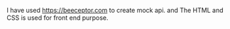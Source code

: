 I have used https://beeceptor.com to create mock api. and The HTML and CSS is used for front end purpose. 
